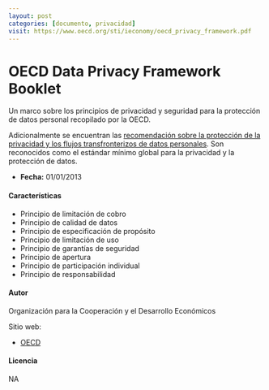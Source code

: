 ```yaml
---
layout: post
categories: [documento, privacidad]
visit: https://www.oecd.org/sti/ieconomy/oecd_privacy_framework.pdf
---
```


# OECD Data Privacy Framework Booklet

Un marco sobre los principios de privacidad y seguridad para la protección de datos personal recopilado por la OECD.

Adicionalmente se encuentran las [recomendación sobre la protección de la privacidad y los flujos transfronterizos de datos personales](https://legalinstruments.oecd.org/en/instruments/OECD-LEGAL-0188). Son reconocidos como el estándar mínimo global para la privacidad y la protección de datos.

- **Fecha:** 01/01/2013

#### Características

* Principio de limitación de cobro
* Principio de calidad de datos
* Principio de especificación de propósito
* Principio de limitación de uso
* Principio de garantías de seguridad
* Principio de apertura
* Principio de participación individual
* Principio de responsabilidad

#### Autor

Organización para la Cooperación y el Desarrollo Económicos

Sitio web:

- [OECD](https://www.oecd.org/)

#### Licencia

NA
